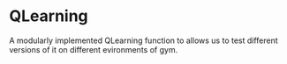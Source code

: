 # QLearning
A modularly implemented QLearning function to allows us to test different versions of it 
on different evironments of gym.


